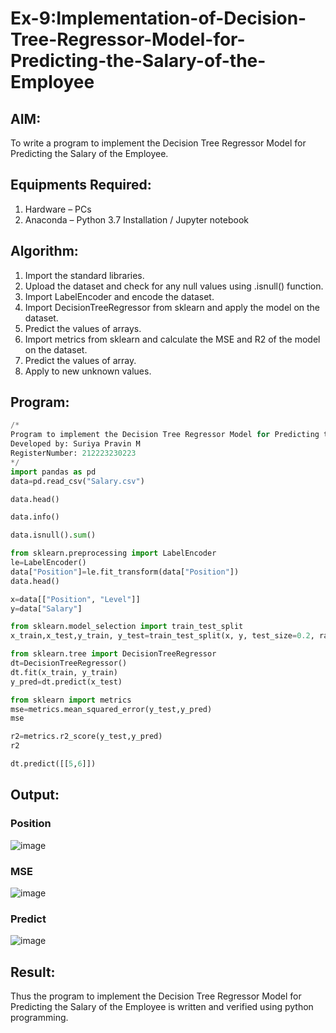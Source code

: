 # Ex-9:Implementation-of-Decision-Tree-Regressor-Model-for-Predicting-the-Salary-of-the-Employee

## AIM:
To write a program to implement the Decision Tree Regressor Model for Predicting the Salary of the Employee.

## Equipments Required:
1. Hardware – PCs
2. Anaconda – Python 3.7 Installation / Jupyter notebook

## Algorithm:
1. Import the standard libraries.
2. Upload the dataset and check for any null values using .isnull() function.
3. Import LabelEncoder and encode the dataset.
4. Import DecisionTreeRegressor from sklearn and apply the model on the dataset.
4. Predict the values of arrays.
5. Import metrics from sklearn and calculate the MSE and R2 of the model on the dataset.
6. Predict the values of array.
7. Apply to new unknown values.
## Program:
```py
/*
Program to implement the Decision Tree Regressor Model for Predicting the Salary of the Employee.
Developed by: Suriya Pravin M
RegisterNumber: 212223230223
*/
import pandas as pd
data=pd.read_csv("Salary.csv")

data.head()

data.info()

data.isnull().sum()

from sklearn.preprocessing import LabelEncoder
le=LabelEncoder()
data["Position"]=le.fit_transform(data["Position"])
data.head()

x=data[["Position", "Level"]]
y=data["Salary"]

from sklearn.model_selection import train_test_split
x_train,x_test,y_train, y_test=train_test_split(x, y, test_size=0.2, random_state=2)

from sklearn.tree import DecisionTreeRegressor
dt=DecisionTreeRegressor()
dt.fit(x_train, y_train)
y_pred=dt.predict(x_test)

from sklearn import metrics
mse=metrics.mean_squared_error(y_test,y_pred)
mse

r2=metrics.r2_score(y_test,y_pred)
r2

dt.predict([[5,6]])

```

## Output:
### Position

![image](https://github.com/user-attachments/assets/b0002ca2-b3c9-429f-af48-8fe612695165)

### MSE

![image](https://github.com/user-attachments/assets/f135a25c-e462-4b5b-aca1-37e7cfcdd2e1)

### Predict

![image](https://github.com/user-attachments/assets/98a06781-0594-4eba-8864-e13be6b07364)

## Result:
Thus the program to implement the Decision Tree Regressor Model for Predicting the Salary of the Employee is written and verified using python programming.
